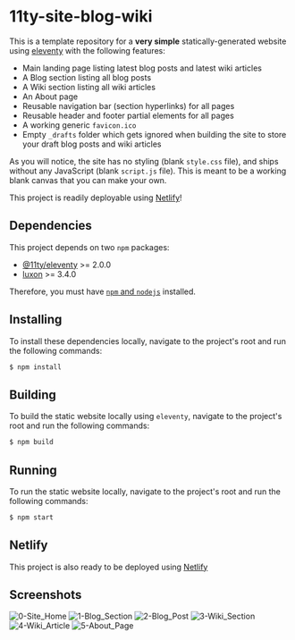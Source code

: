 # 11ty-site-blog-wiki

This is a template repository for a **very simple** statically-generated website using [eleventy](https://www.11ty.dev/) with the following features:
- Main landing page listing latest blog posts and latest wiki articles
- A Blog section listing all blog posts
- A Wiki section listing all wiki articles
- An About page
- Reusable navigation bar (section hyperlinks) for all pages
- Reusable header and footer partial elements for all pages
- A working generic `favicon.ico`
- Empty `_drafts` folder which gets ignored when building the site to store your draft blog posts and wiki articles

As you will notice, the site has no styling (blank `style.css` file), and ships without any JavaScript (blank `script.js` file). This is meant to be a working blank canvas that you can make your own.

This project is readily deployable using [Netlify](https://www.netlify.com/)!

## Dependencies
This project depends on two `npm` packages:
 - [@11ty/eleventy](https://www.npmjs.com/package/@11ty/eleventy) >= 2.0.0
 - [luxon](https://www.npmjs.com/package/luxon) >= 3.4.0

Therefore, you must have [`npm` and `nodejs`](https://docs.npmjs.com/downloading-and-installing-node-js-and-npm) installed.

## Installing
To install these dependencies locally, navigate to the project's root and run the following commands:

```bash
$ npm install
```

## Building
To build the static website locally using `eleventy`, navigate to the project's root and run the following commands:

```bash
$ npm build
```

## Running 
To run the static website locally, navigate to the project's root and run the following commands:

```bash
$ npm start
```

## Netlify
This project is also ready to be deployed using [Netlify](https://docs.netlify.com/integrations/frameworks/eleventy/)

## Screenshots

![0-Site_Home](https://github.com/babetoduarte/11ty-site-blog-wiki/assets/2272956/952ac4e6-f035-46d2-8ab1-0511a6d45fe6)
![1-Blog_Section](https://github.com/babetoduarte/11ty-site-blog-wiki/assets/2272956/c07fd58b-cb51-4f2f-9ddd-38348ca98ff2)
![2-Blog_Post](https://github.com/babetoduarte/11ty-site-blog-wiki/assets/2272956/d54e4f19-e57f-4dab-aace-1c26ba068605)
![3-Wiki_Section](https://github.com/babetoduarte/11ty-site-blog-wiki/assets/2272956/dfdac758-611f-4e7c-a2f4-332814ff2fb7)
![4-Wiki_Article](https://github.com/babetoduarte/11ty-site-blog-wiki/assets/2272956/d24e0fb4-1f0f-46cf-8e45-cea6324cef01)
![5-About_Page](https://github.com/babetoduarte/11ty-site-blog-wiki/assets/2272956/c795efc8-315e-4248-b833-c055e3dbf90b)
